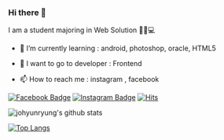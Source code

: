 ### Hi there 👋
I am a student majoring in Web Solution 👩🏻💻

- 🌱 I’m currently learning : android, photoshop, oracle, HTML5 

- 🙌 I want to go to developer : Frontend

- 📫 How to reach me : instagram , facebook

[![Facebook Badge](https://img.shields.io/badge/facebook-1877f2?style=flat-square&logo=facebook&logoColor=white&link=https://www.facebook.com/zzsza)](https://www.facebook.com/profile.php?id=100010798333202) [![Instagram Badge](https://img.shields.io/badge/instagram-1877f2?style=flat-square&logo=instagram&logoColor=white&link=https://www.instagram.com/zzsza)](https://www.instagram.com/rac_31y/?hl=ko)      [![Hits](https://hits.seeyoufarm.com/api/count/incr/badge.svg?url=https%3A%2F%2Fgithub.com%2Fjohyunryung&count_bg=%23E69672&title_bg=%23807E7B&icon=&icon_color=%23E7E7E7&title=hits&edge_flat=false)](https://hits.seeyoufarm.com)


![johyunryung's github stats](https://github-readme-stats.vercel.app/api?username=johyunryung&show_icons=true)




[![Top Langs](https://github-readme-stats.vercel.app/api/top-langs/?username=johyunryung)](https://github.com/anuraghazra/github-readme-stats)


